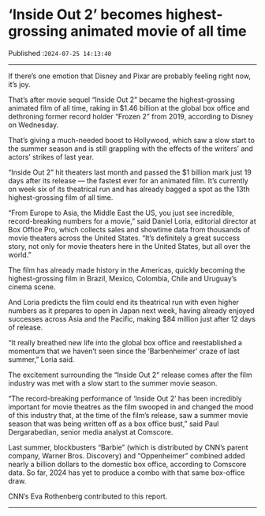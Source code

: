 # ‘Inside Out 2’ becomes highest-grossing animated movie of all time

Published :`2024-07-25 14:13:40`

---

If there’s one emotion that Disney and Pixar are probably feeling right now, it’s joy.

That’s after movie sequel “Inside Out 2” became the highest-grossing animated film of all time, raking in $1.46 billion at the global box office and dethroning former record holder “Frozen 2” from 2019, according to Disney on Wednesday.

That’s giving a much-needed boost to Hollywood, which saw a slow start to the summer season and is still grappling with the effects of the writers’ and actors’ strikes of last year.

“Inside Out 2” hit theaters last month and passed the $1 billion mark just 19 days after its release — the fastest ever for an animated film. It’s currently on week six of its theatrical run and has already bagged a spot as the 13th highest-grossing film of all time.

“From Europe to Asia, the Middle East the US, you just see incredible, record-breaking numbers for a movie,” said Daniel Loria, editorial director at Box Office Pro, which collects sales and showtime data from thousands of movie theaters across the United States. “It’s definitely a great success story, not only for movie theaters here in the United States, but all over the world.”

The film has already made history in the Americas, quickly becoming the highest-grossing film in Brazil, Mexico, Colombia, Chile and Uruguay’s cinema scene.

And Loria predicts the film could end its theatrical run with even higher numbers as it prepares to open in Japan next week, having already enjoyed successes across Asia and the Pacific, making $84 million just after 12 days of release.

“It really breathed new life into the global box office and reestablished a momentum that we haven’t seen since the ‘Barbenheimer’ craze of last summer,” Loria said.

The excitement surrounding the “Inside Out 2“ release comes after the film industry was met with a slow start to the summer movie season.

“The record-breaking performance of ‘Inside Out 2’ has been incredibly important for movie theatres as the film swooped in and changed the mood of this industry that, at the time of the film’s release, saw a summer movie season that was being written off as a box office bust,” said Paul Dergarabedian, senior media analyst at Comscore.

Last summer, blockbusters “Barbie” (which is distributed by CNN’s parent company, Warner Bros. Discovery) and “Oppenheimer” combined added nearly a billion dollars to the domestic box office, according to Comscore data. So far, 2024 has yet to produce a combo with that same box-office draw.

CNN’s Eva Rothenberg contributed to this report.

---

